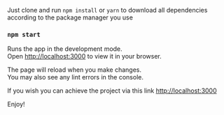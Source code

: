 Just clone and run `npm install` or `yarn` to download all dependencies according to the package manager you use

### `npm start`

Runs the app in the development mode.\
Open [http://localhost:3000](http://localhost:3000) to view it in your browser.

The page will reload when you make changes.\
You may also see any lint errors in the console.

If you wish you can achieve the project via this link [http://localhost:3000](http://localhost:3000)

Enjoy!
